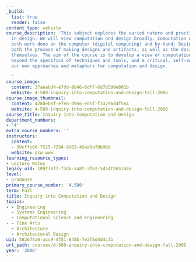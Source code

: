 ```yaml
---
_build:
  list: true
  render: false
content_type: website
course_description: 'This subject explores the varied nature and practice of computation
  in design. We will view computation and design broadly. Computation will include
  both work done on the computer (digital computing) and by-hand. Design will include
  both the process of making designs and artifacts, as well as the designs and artifacts
  themselves. The aim of the course is to develop a view of computation and design
  beyond the specifics of techniques and tools, and a critical, self-awareness of
  our own approaches and metaphors for computation and design.

  '
course_image:
  content: 37aeabd4-e7dd-9b46-6df7-6d7b599e801b
  website: 4-580-inquiry-into-computation-and-design-fall-2006
course_image_thumbnail:
  content: 428deb6f-efeb-d956-ed5f-f33796d4f564
  website: 4-580-inquiry-into-computation-and-design-fall-2006
course_title: Inquiry into Computation and Design
department_numbers:
- '4'
extra_course_numbers: ''
instructors:
  content:
  - 99cffc08-7525-7294-9903-45aa5af8b90d
  website: ocw-www
learning_resource_types:
- Lecture Notes
legacy_uid: 109f3bf7-f3da-aa8f-3f62-5d54f26574ea
level:
- Graduate
primary_course_number: '4.580'
term: Fall
title: Inquiry into Computation and Design
topics:
- - Engineering
  - Systems Engineering
  - Computational Science and Engineering
- - Fine Arts
  - Architecture
  - Architectural Design
uid: 582674a6-acc9-4751-848b-7e2f6d4d4c3b
url_path: courses/4-580-inquiry-into-computation-and-design-fall-2006
year: '2006'
---
```

